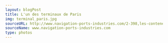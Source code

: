 ```yaml
---
layout: blogPost
title: L'un des terminaux de Paris
img: terminal_paris.jpg
sourceURL: http://www.navigation-ports-industries.com/2-398,les-conteneurs-en-reseau.php?PHPSESSID=58fa6668b57287b64a1e143aa8a8ced1
sourceName: www.navigation-ports-industries.com
type: photos
---
```


